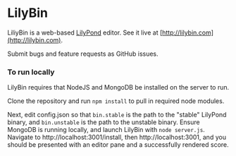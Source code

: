 LilyBin
=======

LiliyBin is a web-based [LilyPond](http://www.lilypond.org) editor. See it live at [http://lilybin.com](http://lilybin.com).

Submit bugs and feature requests as GitHub issues.

### To run locally

LilyBin requires that NodeJS and MongoDB be installed on the server to run.

Clone the repository and run `npm install` to pull in required node modules.

Next, edit config.json so that `bin.stable` is the path to the "stable" LilyPond binary,
and `bin.unstable` is the path to the unstable binary. Ensure MongoDB is running locally, and launch LilyBin
with `node server.js`. Navigate to http://localhost:3001/install, then http://localhost:3001, and you should
be presented with an editor pane and a successfully rendered score.
